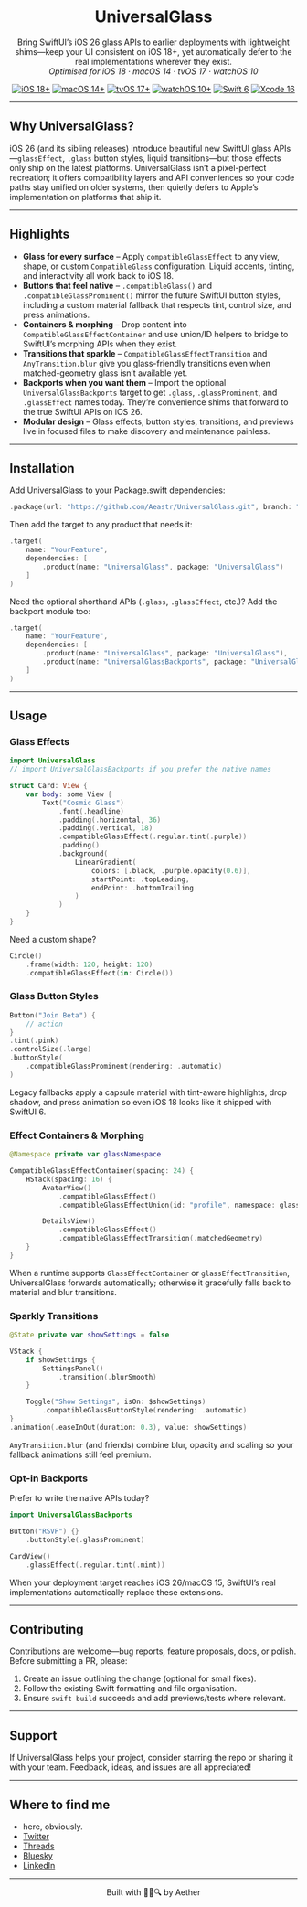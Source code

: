 <div align="center">
  <h1><b>UniversalGlass</b></h1>
  <p>
    Bring SwiftUI’s iOS 26 glass APIs to earlier deployments with lightweight shims—keep your UI consistent on iOS 18+, yet automatically defer to the real implementations wherever they exist.
    <br>
    <i>Optimised for iOS 18 · macOS 14 · tvOS 17 · watchOS 10</i>
  </p>
</div>

<p align="center">
  <a href="https://developer.apple.com/ios/"><img src="https://badgen.net/badge/iOS/18+/purple" alt="iOS 18+"></a>
  <a href="https://www.apple.com/macos/"><img src="https://badgen.net/badge/macOS/14+/blue" alt="macOS 14+"></a>
  <a href="https://developer.apple.com/tvos/"><img src="https://badgen.net/badge/tvOS/17+/blue" alt="tvOS 17+"></a>
  <a href="https://developer.apple.com/watchos/"><img src="https://badgen.net/badge/watchOS/10+/blue" alt="watchOS 10+"></a>
  <a href="https://swift.org/"><img src="https://badgen.net/badge/Swift/6.0/orange" alt="Swift 6"></a>
  <a href="https://developer.apple.com/xcode/"><img src="https://badgen.net/badge/Xcode/16+/blue" alt="Xcode 16"></a>
</p>

---

## Why UniversalGlass?

iOS 26 (and its sibling releases) introduce beautiful new SwiftUI glass APIs—`glassEffect`, `.glass` button styles, liquid transitions—but those effects only ship on the latest platforms. UniversalGlass isn’t a pixel-perfect recreation; it offers compatibility layers and API conveniences so your code paths stay unified on older systems, then quietly defers to Apple’s implementation on platforms that ship it.

---

## Highlights

- **Glass for every surface** – Apply `compatibleGlassEffect` to any view, shape, or custom `CompatibleGlass` configuration. Liquid accents, tinting, and interactivity all work back to iOS 18.
- **Buttons that feel native** – `.compatibleGlass()` and `.compatibleGlassProminent()` mirror the future SwiftUI button styles, including a custom material fallback that respects tint, control size, and press animations.
- **Containers & morphing** – Drop content into `CompatibleGlassEffectContainer` and use union/ID helpers to bridge to SwiftUI’s morphing APIs when they exist.
- **Transitions that sparkle** – `CompatibleGlassEffectTransition` and `AnyTransition.blur` give you glass-friendly transitions even when matched-geometry glass isn’t available yet.
- **Backports when you want them** – Import the optional `UniversalGlassBackports` target to get `.glass`, `.glassProminent`, and `.glassEffect` names today. They’re convenience shims that forward to the true SwiftUI APIs on iOS 26.
- **Modular design** – Glass effects, button styles, transitions, and previews live in focused files to make discovery and maintenance painless.

---

## Installation

Add UniversalGlass to your Package.swift dependencies:

```swift
.package(url: "https://github.com/Aeastr/UniversalGlass.git", branch: "main")
```

Then add the target to any product that needs it:

```swift
.target(
    name: "YourFeature",
    dependencies: [
        .product(name: "UniversalGlass", package: "UniversalGlass")
    ]
)
```

Need the optional shorthand APIs (`.glass`, `.glassEffect`, etc.)? Add the backport module too:

```swift
.target(
    name: "YourFeature",
    dependencies: [
        .product(name: "UniversalGlass", package: "UniversalGlass"),
        .product(name: "UniversalGlassBackports", package: "UniversalGlass")
    ]
)
```

---

## Usage

### Glass Effects

```swift
import UniversalGlass
// import UniversalGlassBackports if you prefer the native names

struct Card: View {
    var body: some View {
        Text("Cosmic Glass")
            .font(.headline)
            .padding(.horizontal, 36)
            .padding(.vertical, 18)
            .compatibleGlassEffect(.regular.tint(.purple))
            .padding()
            .background(
                LinearGradient(
                    colors: [.black, .purple.opacity(0.6)],
                    startPoint: .topLeading,
                    endPoint: .bottomTrailing
                )
            )
    }
}
```

Need a custom shape?

```swift
Circle()
    .frame(width: 120, height: 120)
    .compatibleGlassEffect(in: Circle())
```

### Glass Button Styles

```swift
Button("Join Beta") {
    // action
}
.tint(.pink)
.controlSize(.large)
.buttonStyle(
    .compatibleGlassProminent(rendering: .automatic)
)
```

Legacy fallbacks apply a capsule material with tint-aware highlights, drop shadow, and press animation so even iOS 18 looks like it shipped with SwiftUI 6.

### Effect Containers & Morphing

```swift
@Namespace private var glassNamespace

CompatibleGlassEffectContainer(spacing: 24) {
    HStack(spacing: 16) {
        AvatarView()
            .compatibleGlassEffect()
            .compatibleGlassEffectUnion(id: "profile", namespace: glassNamespace)

        DetailsView()
            .compatibleGlassEffect()
            .compatibleGlassEffectTransition(.matchedGeometry)
    }
}
```

When a runtime supports `GlassEffectContainer` or `glassEffectTransition`, UniversalGlass forwards automatically; otherwise it gracefully falls back to material and blur transitions.

### Sparkly Transitions

```swift
@State private var showSettings = false

VStack {
    if showSettings {
        SettingsPanel()
            .transition(.blurSmooth)
    }

    Toggle("Show Settings", isOn: $showSettings)
        .compatibleGlassButtonStyle(rendering: .automatic)
}
.animation(.easeInOut(duration: 0.3), value: showSettings)
```

`AnyTransition.blur` (and friends) combine blur, opacity and scaling so your fallback animations still feel premium.

### Opt-in Backports

Prefer to write the native APIs today?

```swift
import UniversalGlassBackports

Button("RSVP") {}
    .buttonStyle(.glassProminent)

CardView()
    .glassEffect(.regular.tint(.mint))
```

When your deployment target reaches iOS 26/macOS 15, SwiftUI’s real implementations automatically replace these extensions.

---

## Contributing

Contributions are welcome—bug reports, feature proposals, docs, or polish. Before submitting a PR, please:

1. Create an issue outlining the change (optional for small fixes).
2. Follow the existing Swift formatting and file organisation.
3. Ensure `swift build` succeeds and add previews/tests where relevant.

---

## Support

If UniversalGlass helps your project, consider starring the repo or sharing it with your team. Feedback, ideas, and issues are all appreciated!

---

## Where to find me  
- here, obviously.  
- [Twitter](https://x.com/AetherAurelia)  
- [Threads](https://www.threads.net/@aetheraurelia)  
- [Bluesky](https://bsky.app/profile/aethers.world)  
- [LinkedIn](https://www.linkedin.com/in/willjones24)

---

<p align="center">Built with 🍏💦🔍 by Aether</p>
